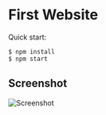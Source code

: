 # First Website

Quick start:

```
$ npm install
$ npm start
````

## Screenshot
![Screenshot](/Module%202/3.%20First%20Website/screenshot.jpg "Screenshot")
